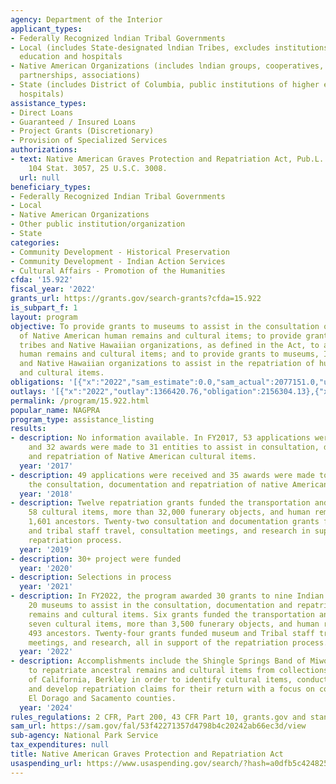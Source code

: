 ```yaml
---
agency: Department of the Interior
applicant_types:
- Federally Recognized lndian Tribal Governments
- Local (includes State-designated lndian Tribes, excludes institutions of higher
  education and hospitals
- Native American Organizations (includes lndian groups, cooperatives, corporations,
  partnerships, associations)
- State (includes District of Columbia, public institutions of higher education and
  hospitals)
assistance_types:
- Direct Loans
- Guaranteed / Insured Loans
- Project Grants (Discretionary)
- Provision of Specialized Services
authorizations:
- text: Native American Graves Protection and Repatriation Act, Pub.L. 101-601 §10,
    104 Stat. 3057, 25 U.S.C. 3008.
  url: null
beneficiary_types:
- Federally Recognized Indian Tribal Governments
- Local
- Native American Organizations
- Other public institution/organization
- State
categories:
- Community Development - Historical Preservation
- Community Development - Indian Action Services
- Cultural Affairs - Promotion of the Humanities
cfda: '15.922'
fiscal_year: '2022'
grants_url: https://grants.gov/search-grants?cfda=15.922
is_subpart_f: 1
layout: program
objective: To provide grants to museums to assist in the consultation on and documentation
  of Native American human remains and cultural items; to provide grants to Indian
  tribes and Native Hawaiian organizations, as defined in the Act, to assist in identifying
  human remains and cultural items; and to provide grants to museums, Indian tribes
  and Native Hawaiian organizations to assist in the repatriation of human remains
  and cultural items.
obligations: '[{"x":"2022","sam_estimate":0.0,"sam_actual":2077151.0,"usa_spending_actual":2077150.56},{"x":"2023","sam_estimate":0.0,"sam_actual":3296435.0,"usa_spending_actual":3296435.47},{"x":"2024","sam_estimate":143421.0,"sam_actual":0.0,"usa_spending_actual":2699372.26}]'
outlays: '[{"x":"2022","outlay":1366420.76,"obligation":2156304.13},{"x":"2023","outlay":749023.43,"obligation":3407000.0},{"x":"2024","outlay":0.0,"obligation":3041120.0}]'
permalink: /program/15.922.html
popular_name: NAGPRA
program_type: assistance_listing
results:
- description: No information available. In FY2017, 53 applications were received
    and 32 awards were made to 31 entities to assist in consultation, documentation,
    and repatriation of Native American cultural items.
  year: '2017'
- description: 49 applications were received and 35 awards were made to assist in
    the consultation, documentation and repatriation of native American cultural items.
  year: '2018'
- description: Twelve repatriation grants funded the transportation and return of
    58 cultural items, more than 32,000 funerary objects, and human remains representing
    1,601 ancestors. Twenty-two consultation and documentation grants funded museum
    and tribal staff travel, consultation meetings, and research in support of the
    repatriation process.
  year: '2019'
- description: 30+ project were funded
  year: '2020'
- description: Selections in process
  year: '2021'
- description: In FY2022, the program awarded 30 grants to nine Indian Tribes and
    20 museums to assist in the consultation, documentation and repatriation of ancestral
    remains and cultural items. Six grants funded the transportation and return of
    seven cultural items, more than 3,500 funerary objects, and human remains comprising
    493 ancestors. Twenty-four grants funded museum and Tribal staff travel, consultation
    meetings, and research, all in support of the repatriation process.
  year: '2022'
- description: Accomplishments include the Shingle Springs Band of Miwok Indians aims
    to repatriate ancestral remains and cultural items from collections at the University
    of California, Berkley in order to identify cultural items, conduct consultations,
    and develop repatriation claims for their return with a focus on collections from
    El Dorago and Sacamento counties.
  year: '2024'
rules_regulations: 2 CFR, Part 200, 43 CFR Part 10, grants.gov and standard forms.
sam_url: https://sam.gov/fal/53f42271357d4798b4c20242ab66ec3d/view
sub-agency: National Park Service
tax_expenditures: null
title: Native American Graves Protection and Repatriation Act
usaspending_url: https://www.usaspending.gov/search/?hash=a0dfb5c424825c32c576338e1aa99977
---
```

